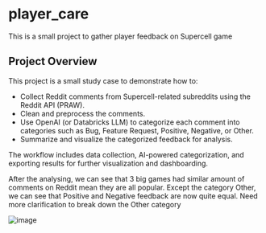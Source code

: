 # player_care
This is a small project to gather player feedback on Supercell game

## Project Overview

This project is a small study case to demonstrate how to:
- Collect Reddit comments from Supercell-related subreddits using the Reddit API (PRAW).
- Clean and preprocess the comments.
- Use OpenAI (or Databricks LLM) to categorize each comment into categories such as Bug, Feature Request, Positive, Negative, or Other.
- Summarize and visualize the categorized feedback for analysis.

The workflow includes data collection, AI-powered categorization, and exporting results for further visualization and dashboarding.

After the analysing, we can see that 3 big games had similar amount of comments on Reddit mean they are all popular. Except the category Other, we can see that Positive and Negative feedback are now quite equal. Need more clarification to break down the Other category 


![image](https://github.com/user-attachments/assets/6781b5d8-2274-4af3-9900-7df2d57289a9)
